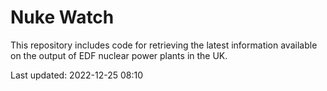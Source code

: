 # Nuke Watch

This repository includes code for retrieving the latest information available on the output of EDF nuclear power plants in the UK.

Last updated: 2022-12-25 08:10